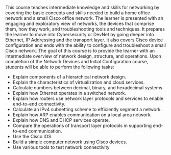 This course teaches intermediate knowledge and skills for networking by covering the basic concepts and skills needed to build a home office network and a small Cisco office network. The learner is presented with an engaging and exploratory view of networks, the devices that comprise them, how they work, and troubleshooting tools and techniques. It prepares the learner to move into Cybersecurity or DevNet by going deeper into Ethernet, IP Addressing and the transport layer. It also covers Cisco device configuration and ends with the ability to configure and troubleshoot a small Cisco network. The goal of this course is to provide the learner with an intermediate overview of network design, structure, and operations. Upon completion of the Network Devices and Initial Configuration course, students will be able to perform the following tasks:

- Explain components of a hierarchical network design.
- Explain the characteristics of virtualization and cloud services.
- Calculate numbers between decimal, binary, and hexadecimal systems.
- Explain how Ethernet operates in a switched network.
- Explain how routers use network layer protocols and services to enable end-to-end connectivity.
- Calculate an IPv4 subnetting scheme to efficiently segment a network.
- Explain how ARP enables communication on a local area network.
- Explain how DNS and DHCP services operate.
- Compare the operations of transport layer protocols in supporting end-to-end communication.
- Use the Cisco IOS.
- Build a simple computer network using Cisco devices.
- Use various tools to test network connectivity